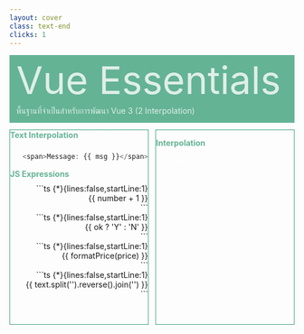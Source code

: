 ```yaml
---
layout: cover
class: text-end
clicks: 1
---
```


<PageNumber :page="$page" />

<div v-click="[0, 2]" class="custom-background-title">
  <p class="custom-title"> Vue Essentials </p>
  <p class="custom-sub-title"> พื้นฐานที่จำเป็นสำหรับการพัฒนา Vue 3 (2 Interpolation) </p>
</div>
<div class="custom-container">
  <div
    v-click="[1, 2]"
    v-motion
    :initial="{ x: -400 }"
    :enter="{ x: 0 }"
    :leave="{ x: 400 }"
    class="custom-height-box custom-border-box pa-3"
  >
    <div class="mt-4">
      <div class="custom-display-box-title">
        <p class="custom-display-subtitle-content-list">
          <span class="custom-subtitle-list"> Text Interpolation </span>
          <span class="custom-content-list"> แสดง Text ใน DOM </span>
        </p>
      </div>
<div class="custom-code-block mb-3">

```ts {*}{lines:false,startLine:1}
<span>Message: {{ msg }}</span>
```

</div>
      <div class="custom-display-box-title">
        <p class="custom-display-subtitle-content-list">
          <span class="custom-subtitle-list"> JS Expressions </span>
          <span class="custom-content-list"> แสดง JS ใน DOM </span>
        </p>
      </div>
<div class="custom-code-block">
```ts {*}{lines:false,startLine:1}
<span>{{ number + 1 }}</span>
```
</div>
<div class="custom-code-block">
```ts {*}{lines:false,startLine:1}
<span>{{ ok ? 'Y' : 'N' }}</span>
```
</div>
<div class="custom-code-block">
```ts {*}{lines:false,startLine:1}
<span>{{ formatPrice(price) }}</span>
```
</div>
<div class="custom-code-block">
```ts {*}{lines:false,startLine:1}
<span>{{ text.split('').reverse().join('') }}</span>
```
</div>
    </div>
  </div>
  <div
    v-click="[1, 2]"
    v-motion
    :initial="{ x: -400 }"
    :enter="{ x: 0 }"
    :leave="{ x: 400 }"
    class="custom-height-box custom-border-box pa-3 h-ful"
  >
    <div class="mt-27">
      <div class="">
        <p class="custom-subtitle-list"> Interpolation </p>
        <div class="custom-content-list">
          <p class=""> Interpolation คือ วิธีแสดง state ใน DOM ซึ่งจะใช้เครื่องหมาย "Mustache" หรือปีกกา 2 ชั้น </p>
        </div>
      </div>
    </div>
  </div>
</div>

<style>
.slidev-layout {
  padding: 28px;
  background: #35485d;
  z-index: 2;
  ::-webkit-scrollbar {
    width: 4px !important;
  }
  ::-webkit-scrollbar-thumb {
    border-radius: 8px !important;
    background: grey !important;
  }
  ::-webkit-scrollbar-track {
    background: transparent !important;
  }
}
.custom-container {
  display: grid;
  grid-template-columns: 3fr 3fr;
  gap: 12px;
  padding-top: 12px;
}
.custom-background-title {
  background-color: #3fa17b;
  padding: 12px;
  opacity: 0.8;
}
.custom-title {
  font-size: 68px;
  line-height: 4rem;
  margin: 0;
}
.custom-content-list p {
  margin: 0
}
.custom-sub-title {
  margin-bottom: 0;
}
.custom-display-box-title {
  display: flex;
  justify-content: end;
}
.custom-code-block {
  display: flex;
  flex-direction: column;
  align-items: end;
  justify-content: start;
  text-align: start;
}
.slidev-code-wrapper .line {
  padding-right: 20px;
}
.custom-display-subtitle-content-list {
  display: flex;
  justify-content: space-between;
  width: 100%;
  margin: 0;
  margin-bottom: 8px
}
.custom-title-list {
  font-size: 48px !important;
  font-weight: bold;
  color: #3fa17b !important;
}
.custom-subtitle-list {
  display: block;
  font-weight: bold;
  color: #3fa17b !important;
}
.custom-height-box {
  max-height: 344px;
  height: 344px;
  overflow-y: auto;
  overflow-x: hidden;
}
.custom-border-box {
  border: 1px;
  border-style: solid;
  border-color: #3fa17b;
}
p {
  color: white !important;
  opacity: 0.8 !important;
}
.custom-content {
  display: flex;
  margin: 0;
  margin-bottom: 12px;
  width: 230px;
}
</style>

<!--
Vue คือ JavaScript framework ที่ใช้สำหรับสร้าง user interfaces
พัฒนาขึ้นโดยคุณ Evan You (เอฟเวน ยู) อดีต Software Engineer ชาวจีนของ Google โดยมีผู้สนับสนุนหลักคือ Alibaba และ Gitlab เปิดตัวครั้งแรกเมื่อเดือนกุมภาพันธ์ ปี 2014 โดยมีแนวคิดในการผสมผสานข้อดีของเฟรมเวิร์กพี่ใหญ่อย่าง React และ  Angular จนเกิดเป็น Vue.js ที่มีจุดเด่นคือ “เบา ยืดหยุ่น และเรียนรู้ได้ง่าย” ปัจจุบัน ณ เดือนกุมภาพันธ์ 2025 Vue พัฒนามาถึง Version ... ครับ
-->